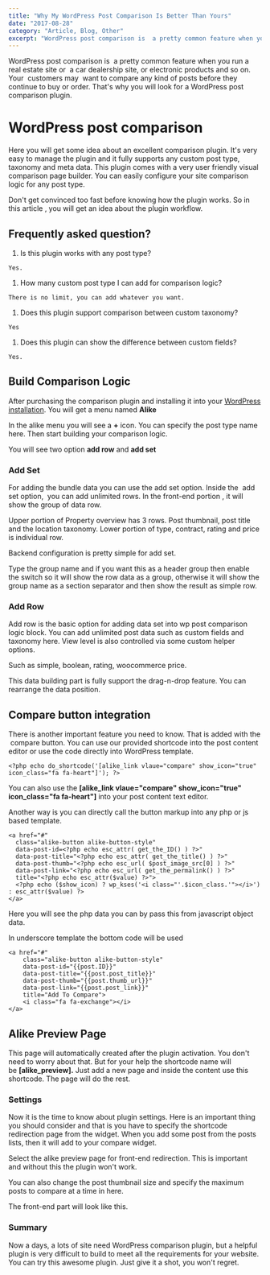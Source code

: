 ```yaml
---
title: "Why My WordPress Post Comparison Is Better Than Yours"
date: "2017-08-28"
category: "Article, Blog, Other"
excerpt: "WordPress post comparison is  a pretty common feature when you run a real estate site or  a car dealership site, or electronic products and so on. Your  customers may  want to compare any kind of posts before they continue to buy or order. That's why you will look for a WordPress post comparison plugin. WordPress"
---
```




WordPress post comparison is  a pretty common feature when you run a real estate site or  a car dealership site, or electronic products and so on. Your  customers may  want to compare any kind of posts before they continue to buy or order. That's why you will look for a WordPress post comparison plugin.

# WordPress post comparison

Here you will get some idea about an excellent comparison plugin. It's very easy to manage the plugin and it fully supports any custom post type, taxonomy and meta data. This plugin comes with a very user friendly visual comparison page builder. You can easily configure your site comparison logic for any post type.

Don't get convinced too fast before knowing how the plugin works. So in this article , you will get an idea about the plugin workflow.



## Frequently asked question?

1. Is this plugin works with any post type?

```
Yes.
```

1. How many custom post type I can add for comparison logic?

```
There is no limit, you can add whatever you want.
```

1. Does this plugin support comparison between custom taxonomy?

```
Yes
```

1. Does this plugin can show the difference between custom fields?

```
Yes.
```

## Build Comparison Logic

After purchasing the comparison plugin and installing it into your [WordPress installation](https://redq.io/blog/wordpress-optimization-tips-improve-website-performance/). You will get a menu named **Alike**

In the alike menu you will see a **+** icon. You can specify the post type name here. Then start building your comparison logic.

You will see two option **add row** and **add set**

### Add Set

For adding the bundle data you can use the add set option. Inside the  add set option,  you can add unlimited rows. In the front-end portion , it will show the group of data row.



Upper portion of Property overview has 3 rows. Post thumbnail, post title and the location taxonomy. Lower portion of type, contract, rating and price is individual row.

Backend configuration is pretty simple for add set.

Type the group name and if you want this as a header group then enable the switch so it will show the row data as a group, otherwise it will show the group name as a section separator and then show the result as simple row.

### Add Row

Add row is the basic option for adding data set into wp post comparison logic block. You can add unlimited post data such as custom fields and taxonomy here. View level is also controlled via some custom helper options.

Such as simple, boolean, rating, woocommerce price.



This data building part is fully support the drag-n-drop feature. You can rearrange the data position.

## Compare button integration

There is another important feature you need to know. That is added with the  compare button. You can use our provided shortcode into the post content editor or use the code directly into WordPress template.

```
<?php echo do_shortcode('[alike_link vlaue="compare" show_icon="true" icon_class="fa fa-heart"]'); ?>
```

You can also use the **\[alike\_link vlaue="compare" show\_icon="true" icon\_class="fa fa-heart"\]** into your post content text editor.

Another way is you can directly call the button markup into any php or js based template.

```
<a href="#"
  class="alike-button alike-button-style"
  data-post-id=<?php echo esc_attr( get_the_ID() ) ?>"
  data-post-title="<?php echo esc_attr( get_the_title() ) ?>"
  data-post-thumb="<?php echo esc_url( $post_image_src[0] ) ?>"
  data-post-link="<?php echo esc_url( get_the_permalink() ) ?>"
  title="<?php echo esc_attr($value) ?>">
  <?php echo ($show_icon) ? wp_kses('<i class="'.$icon_class.'"></i>') : esc_attr($value) ?>
</a>
```

Here you will see the php data you can by pass this from javascript object data.

In underscore template the bottom code will be used

```
<a href="#"
    class="alike-button alike-button-style"
    data-post-id="{{post.ID}}"
    data-post-title="{{post.post_title}}"
    data-post-thumb="{{post.thumb_url}}"
    data-post-link="{{post.post_link}}"
    title="Add To Compare">
    <i class="fa fa-exchange"></i>
</a>
```

## Alike Preview Page

This page will automatically created after the plugin activation. You don't need to worry about that. But for your help the shortcode name will be **\[alike\_preview\].** Just add a new page and inside the content use this shortcode. The page will do the rest.

### Settings

Now it is the time to know about plugin settings. Here is an important thing you should consider and that is you have to specify the shortcode redirection page from the widget. When you add some post from the posts lists, then it will add to your compare widget.



Select the alike preview page for front-end redirection. This is important and without this the plugin won't work.

You can also change the post thumbnail size and specify the maximum posts to compare at a time in here.



The front-end part will look like this.

### Summary

Now a days, a lots of site need WordPress comparison plugin, but a helpful plugin is very difficult to build to meet all the requirements for your website. You can try this awesome plugin. Just give it a shot, you won't regret.


